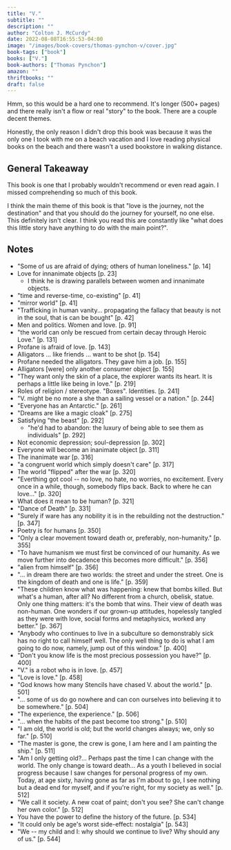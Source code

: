 ```yaml
---
title: "V."
subtitle: ""
description: ""
author: "Colton J. McCurdy"
date: 2022-08-08T16:55:53-04:00
image: "/images/book-covers/thomas-pynchon-v/cover.jpg"
book-tags: ["book"]
books: ["V."]
book-authors: ["Thomas Pynchon"]
amazon: ""
thriftbooks: ""
draft: false
---
```


Hmm, so this would be a hard one to recommend. It's longer (500+ pages) and there
really isn't a flow or real "story" to the book. There are a couple decent themes.

Honestly, the only reason I didn't drop this book was because it was the only one
I took with me on a beach vacation and I love reading physical books on the beach
and there wasn't a used bookstore in walking distance.


## General Takeaway
This book is one that I probably wouldn't recommend or even read again. I missed comprehending so much of this book. 

I think the main theme of this book is that "love is the journey, not the destination" and that you should do the journey for yourself, no one else. This definitely isn't clear. I think you read this are constantly like "what does this little story have anything to do with the main point?". 

## Notes

- "Some of us are afraid of dying; others of human loneliness." [p. 14]
- Love for innanimate objects [p. 23]
	- I think he is drawing parallels between women and innanimate objects. 
- "time and reverse-time, co-existing" [p. 41]
- "mirror world" [p. 41]
- "Trafficking in human vanity... propagating the fallacy that beauty is not in the soul, that is can be bought" [p. 42]
- Men and politics. Women and love. [p. 91]
- "the world can only be rescued from certain decay through Heroic Love." [p. 131]
- Profane is afraid of love. [p. 143]
- Alligators ... like friends ... want to be shot [p. 154]
- Profane needed the alligators. They gave him a job. [p. 155]
- Alligators [were] only another consumer object [p. 155]
- "They want only the skin of a place, the explorer wants its heart. It is perhaps a little like being in love." [p. 219]
- Roles of religion / stereotype. "Boxes". Identities. [p. 241]
- "V. might be no more a she than a sailing vessel or a nation." [p. 244]
- "Everyone has an Antarctic." [p. 261]
- "Dreams are like a magic cloak" [p. 275]
- Satisfying "the beast" [p. 292]
	- "he'd had to abandon: the luxury of being able to see them as individuals" [p. 292]
- Not economic depression; soul-depression [p. 302]
- Everyone will become an inanimate object [p. 311]
- The inanimate war [p. 316]
- "a congruent world which simply doesn't care" [p. 317]
- The world "flipped" after the war [p. 320]
- "Everthing got cool -- no love, no hate, no worries, no excitement. Every once in a while, though, somebody flips back. Back to where he can love..." [p. 320]
- What does it mean to be human? [p. 321]
- "Dance of Death" [p. 331]
- "Surely if ware has any nobility it is in the rebuilding not the destruction." [p. 347]
- Poetry is for humans [p. 350]
- "Only a clear movement toward death or, preferably, non-humanity." [p. 355]
- "To have humanism we must first be convinced of our humanity. As we move further into decadence this becomes more difficult." [p. 356]
- "alien from himself" [p. 356]
- "... in dream there are two worlds: the street and under the street. One is the kingdom of death and one is life." [p. 359]
- "These children know what was happening: knew that bombs killed. But what's a human, after all? No different from a church, obelisk, statue. Only one thing matters: it's the bomb that wins. Their view of death was non-human. One wonders if our grown-up attitudes, hopelessly tangled as they were with love, social forms and metaphysics, worked any better." [p. 367]
- "Anybody who continues to live in a subculture so demonstrably sick has no right to call himself well. The only well thing to do is what I am going to do now, namely, jump out of this window." [p. 400]
- "Don't you know life is the most precious possession you have?" [p. 400]
- "V." is a robot who is in love. [p. 457]
- "Love is love." [p. 458]
- "God knows how many Stencils have chased V. about the world." [p. 501]
- "... some of us do go nowhere and can con ourselves into believing it to be somewhere." [p. 504]
- "The experience, the experience." [p. 506]
- "... when the habits of the past become too strong." [p. 510]
- "I am old, the world is old; but the world changes always; we, only so far." [p. 510]
- "The master is gone, the crew is gone, I am here and I am painting the ship." [p. 511]
- "Am I only getting old?... Perhaps past the time I can change with the world. The only change is toward death... As a youth I believed in social progress because I saw changes for personal progress of my own. Today, at age sixty, having gone as far as I'm about to go, I see nothing but a dead end for myself, and if you're right, for my society as well." [p. 512]
- "We call it society. A new coat of paint; don't you see? She can't change her own color." [p. 512]
- You have the power to define the history of the future. [p. 534]
- "It could only be age's worst side-effect: nostalgia" [p. 543]
- "We -- my child and I: why should we continue to live? Why should any of us." [p. 544]
